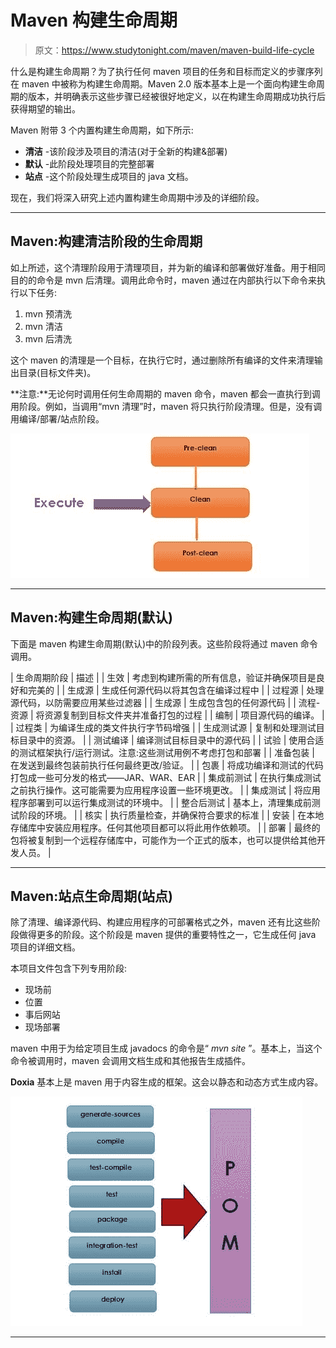 # Maven 构建生命周期

> 原文：<https://www.studytonight.com/maven/maven-build-life-cycle>

什么是构建生命周期？为了执行任何 maven 项目的任务和目标而定义的步骤序列在 maven 中被称为构建生命周期。Maven 2.0 版本基本上是一个面向构建生命周期的版本，并明确表示这些步骤已经被很好地定义，以在构建生命周期成功执行后获得期望的输出。

Maven 附带 3 个内置构建生命周期，如下所示:

*   **清洁** -该阶段涉及项目的清洁(对于全新的构建&部署)
*   **默认** -此阶段处理项目的完整部署
*   **站点** -这个阶段处理生成项目的 java 文档。

现在，我们将深入研究上述内置构建生命周期中涉及的详细阶段。

* * *

## Maven:构建清洁阶段的生命周期

如上所述，这个清理阶段用于清理项目，并为新的编译和部署做好准备。用于相同目的的命令是 mvn 后清理。调用此命令时，maven 通过在内部执行以下命令来执行以下任务:

1.  mvn 预清洗
2.  mvn 清洁
3.  mvn 后清洗

这个 maven 的清理是一个目标，在执行它时，通过删除所有编译的文件来清理输出目录(目标文件夹)。

**注意:**无论何时调用任何生命周期的 maven 命令，maven 都会一直执行到调用阶段。例如，当调用“mvn 清理”时，maven 将只执行阶段清理。但是，没有调用编译/部署/站点阶段。

![Build life cycle of clean phase](img/85286fa01243e00029e4d55b159766db.png)

* * *

## Maven:构建生命周期(默认)

下面是 maven 构建生命周期(默认)中的阶段列表。这些阶段将通过 maven 命令调用。

| 生命周期阶段 | 描述 |
| 生效 | 考虑到构建所需的所有信息，验证并确保项目是良好和完美的 |
| 生成源 | 生成任何源代码以将其包含在编译过程中 |
| 过程源 | 处理源代码，以防需要应用某些过滤器 |
| 生成源 | 生成包含包的任何源代码 |
| 流程-资源 | 将资源复制到目标文件夹并准备打包的过程 |
| 编制 | 项目源代码的编译。 |
| 过程类 | 为编译生成的类文件执行字节码增强 |
| 生成测试源 | 复制和处理测试目标目录中的资源。 |
| 测试编译 | 编译测试目标目录中的源代码 |
| 试验 | 使用合适的测试框架执行/运行测试。注意:这些测试用例不考虑打包和部署 |
| 准备包装 | 在发送到最终包装前执行任何最终更改/验证。 |
| 包裹 | 将成功编译和测试的代码打包成一些可分发的格式——JAR、WAR、EAR |
| 集成前测试 | 在执行集成测试之前执行操作。这可能需要为应用程序设置一些环境更改。 |
| 集成测试 | 将应用程序部署到可以运行集成测试的环境中。 |
| 整合后测试 | 基本上，清理集成前测试阶段的环境。 |
| 核实 | 执行质量检查，并确保符合要求的标准 |
| 安装 | 在本地存储库中安装应用程序。任何其他项目都可以将此用作依赖项。 |
| 部署 | 最终的包将被复制到一个远程存储库中，可能作为一个正式的版本，也可以提供给其他开发人员。 |

* * *

## Maven:站点生命周期(站点)

除了清理、编译源代码、构建应用程序的可部署格式之外，maven 还有比这些阶段做得更多的阶段。这个阶段是 maven 提供的重要特性之一，它生成任何 java 项目的详细文档。

本项目文件包含下列专用阶段:

*   现场前
*   位置
*   事后网站
*   现场部署

maven 中用于为给定项目生成 javadocs 的命令是“ *mvn site* ”。基本上，当这个命令被调用时，maven 会调用文档生成和其他报告生成插件。

**Doxia** 基本上是 maven 用于内容生成的框架。这会以静态和动态方式生成内容。

![Site Lifecycle](img/d951389141abbe93ea173267c53f6297.png)

* * *